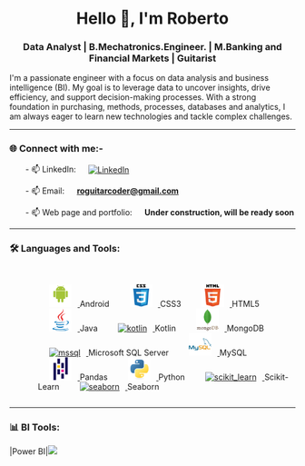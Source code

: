 <h1 align="center">Hello 👋, I'm Roberto</h1> <h3 align="center">Data Analyst | B.Mechatronics.Engineer. | M.Banking and Financial Markets | Guitarist</h3> <p align="left"> I'm a passionate engineer with a focus on data analysis and business intelligence (BI). My goal is to leverage data to uncover insights, drive efficiency, and support decision-making processes. With a strong foundation in purchasing, methods, processes, databases and analytics, I am always eager to learn new technologies and tackle complex challenges. </p>

--------------------------------------------------------------------------------------------------
<h3 align="left">🌐 Connect with me:-</h3>

&emsp;&emsp;- 📫 LinkedIn: &emsp;
  <a href="https://www.linkedin.com/in/roberto-garcia-santin/" target="blank">
    <img align="center" src="https://raw.githubusercontent.com/rahuldkjain/github-profile-readme-generator/master/src/images/icons/Social/linked-in-alt.svg" alt="LinkedIn" height="20" width="20" />
  </a>

&emsp;&emsp;- 📫 Email: &emsp; **roguitarcoder@gmail.com**

&emsp;&emsp;- 📫 Web page and portfolio: &emsp; **Under construction, will be ready soon**

--------------------------------------------------------------------------------------------------

<h3 align="left">🛠️ Languages and Tools:</h3>
<br>
<div style="padding-left: 40px; margin-left: 10px;">
  <p align="left" style="display: inline-block;"> 
    <a href="https://developer.android.com" target="_blank" rel="noreferrer"> 
      <img src="https://raw.githubusercontent.com/devicons/devicon/master/icons/android/android-original-wordmark.svg" alt="android" width="40" height="40" style="margin-left: 20px; margin-right: 10px;" /> 
    </a> Android   
    <a href="https://www.w3schools.com/css/" target="_blank" rel="noreferrer"> 
      <img src="https://raw.githubusercontent.com/devicons/devicon/master/icons/css3/css3-original-wordmark.svg" alt="css3" width="40" height="40" style="margin-left: 20px; margin-right: 10px;" /> 
    </a> CSS3   
    <a href="https://www.w3.org/html/" target="_blank" rel="noreferrer"> 
      <img src="https://raw.githubusercontent.com/devicons/devicon/master/icons/html5/html5-original-wordmark.svg" alt="html5" width="40" height="40" style="margin-left: 20px; margin-right: 10px;" /> 
    </a> HTML5   
    <a href="https://www.java.com" target="_blank" rel="noreferrer"> 
      <img src="https://raw.githubusercontent.com/devicons/devicon/master/icons/java/java-original.svg" alt="java" width="40" height="40" style="margin-left: 20px; margin-right: 10px;" /> 
    </a> Java   
    <a href="https://kotlinlang.org" target="_blank" rel="noreferrer"> 
      <img src="https://www.vectorlogo.zone/logos/kotlinlang/kotlinlang-icon.svg" alt="kotlin" width="40" height="40" style="margin-left: 20px; margin-right: 10px;" /> 
    </a> Kotlin   
    <a href="https://www.mongodb.com/" target="_blank" rel="noreferrer"> 
      <img src="https://raw.githubusercontent.com/devicons/devicon/master/icons/mongodb/mongodb-original-wordmark.svg" alt="mongodb" width="40" height="40" style="margin-left: 20px; margin-right: 10px;" /> 
    </a> MongoDB   
    <a href="https://www.microsoft.com/en-us/sql-server" target="_blank" rel="noreferrer"> 
      <img src="https://www.svgrepo.com/show/303229/microsoft-sql-server-logo.svg" alt="mssql" width="40" height="40" style="margin-left: 20px; margin-right: 10px;" /> 
    </a> Microsoft SQL Server   
    <a href="https://www.mysql.com/" target="_blank" rel="noreferrer"> 
      <img src="https://raw.githubusercontent.com/devicons/devicon/master/icons/mysql/mysql-original-wordmark.svg" alt="mysql" width="40" height="40" style="margin-left: 20px; margin-right: 10px;" /> 
    </a> MySQL   
    <a href="https://pandas.pydata.org/" target="_blank" rel="noreferrer"> 
      <img src="https://raw.githubusercontent.com/devicons/devicon/2ae2a900d2f041da66e950e4d48052658d850630/icons/pandas/pandas-original.svg" alt="pandas" width="40" height="40" style="margin-left: 20px; margin-right: 10px;" /> 
    </a> Pandas   
    <a href="https://www.python.org" target="_blank" rel="noreferrer"> 
      <img src="https://raw.githubusercontent.com/devicons/devicon/master/icons/python/python-original.svg" alt="python" width="40" height="40" style="margin-left: 20px; margin-right: 10px;" /> 
    </a> Python   
    <a href="https://scikit-learn.org/" target="_blank" rel="noreferrer"> 
      <img src="https://upload.wikimedia.org/wikipedia/commons/0/05/Scikit_learn_logo_small.svg" alt="scikit_learn" width="40" height="40" style="margin-left: 20px; margin-right: 10px;" /> 
    </a> Scikit-Learn   
    <a href="https://seaborn.pydata.org/" target="_blank" rel="noreferrer"> 
      <img src="https://seaborn.pydata.org/_images/logo-mark-lightbg.svg" alt="seaborn" width="40" height="40" style="margin-left: 20px; margin-right: 10px;" /> 
    </a> Seaborn
  </p>
</div>

--------------------------------------------------------------------------------------------------
<h3 align="left"> 📊 BI Tools:</h3>

|Power BI|<a href="PNG/Power-BI.png"><img src="PNG/Power-BI.png" height="25"/></a>
